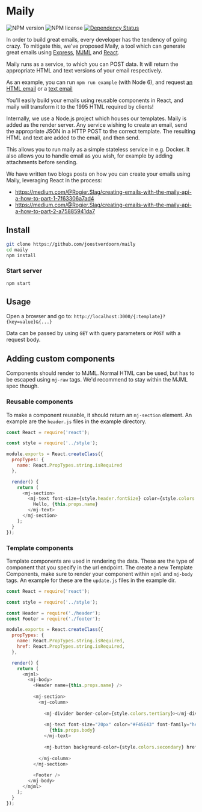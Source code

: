 # Maily

![NPM version](https://img.shields.io/npm/v/maily.svg)
![NPM license](https://img.shields.io/npm/l/maily.svg)
[![Dependency Status](https://gemnasium.com/badges/github.com/inventid/maily.svg)](https://gemnasium.com/github.com/inventid/maily)

In order to build great emails, every developer has the tendency of going crazy.
To mitigate this, we've proposed Maily, a tool which can generate great emails using [Express](https://github.com/expressjs/express), [MJML](https://github.com/mjmlio/mjml) and [React](https://github.com/facebook/react).

Maily runs as a service, to which you can POST data.
It will return the appropriate HTML and text versions of your email respectively.

As an example, you can run `npm run example` (with Node 6), and request [an HTML email](http://localhost:3000/update.html?name=developer&body=This%20is%20an%20example%20message) or a [text email](http://localhost:3000/update.txt?name=developer&body=This%20is%20an%20example%20message)
 
You'll easily build your emails using reusable components in React, and maily will transform it to the 1995 HTML required by clients!

Internally, we use a Node.js project which houses our templates.
Maily is added as the render server.
Any service wishing to create an email, send the appropriate JSON in a HTTP POST to the correct template.
The resulting HTML and text are added to the email, and then send.

This allows you to run maily as a simple stateless service in e.g. Docker.
It also allows you to handle email as you wish, for example by adding attachments before sending.

We have written two blogs posts on how you can create your emails using Maily, leveraging React in the process:

- https://medium.com/@Rogier.Slag/creating-emails-with-the-maily-api-a-how-to-part-1-7f63306a7ad4
- https://medium.com/@Rogier.Slag/creating-emails-with-the-maily-api-a-how-to-part-2-a75885941da7

## Install
```zsh
git clone https://github.com/joostverdoorn/maily
cd maily
npm install
```
### Start server
`npm start`

## Usage

Open a browser and go to:
`http://localhost:3000/{:template}?{key=value}&{...}`

Data can be passed by using `GET` with query parameters or `POST` with a request body.

## Adding custom components
Components should render to MJML.
Normal HTML can be used, but has to be escaped using `mj-raw` tags.
We'd recommend to stay within the MJML spec though.

### Reusable components
To make a component reusable, it should return an `mj-section` element.
An example are the `header.js` files in the example directory.

```javascript
const React = require('react');

const style = require('../style');

module.exports = React.createClass({
  propTypes: {
    name: React.PropTypes.string.isRequired
  },

  render() {
    return (
      <mj-section>
        <mj-text font-size={style.header.fontSize} color={style.colors.primary}>
          Hello, {this.props.name}
        </mj-text>
      </mj-section>
    );
  }
});

```

### Template components

Template components are used in rendering the data.
These are the type of component that you specify in the url endpoint.
The create a new Template Components, make sure to render your component within `mjml` and `mj-body` tags.
An example for these are the `update.js` files in the example dir.

```javascript
const React = require('react');

const style = require('../style');

const Header = require('./header');
const Footer = require('./footer');

module.exports = React.createClass({
  propTypes: {
    name: React.PropTypes.string.isRequired,
    href: React.PropTypes.string.isRequired,
  },

  render() {
    return (
      <mjml>
        <mj-body>
          <Header name={this.props.name} />
  
          <mj-section>
            <mj-column>
  
              <mj-divider border-color={style.colors.tertiary}></mj-divider>
  
              <mj-text font-size="20px" color="#F45E43" font-family="helvetica">
                {this.props.body}
              </mj-text>
  
              <mj-button background-color={style.colors.secondary} href={this.props.href}>Go now!</mj-button>
  
            </mj-column>
          </mj-section>
  
          <Footer />
        </mj-body>
      </mjml>
    );
  }
});

```
